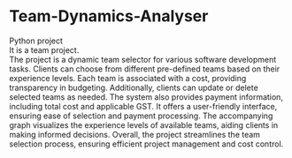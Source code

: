 # Team-Dynamics-Analyser
Python project
<br>
It is a team project.
<br>
    The project is a dynamic team selector for various software development tasks. Clients can choose from different pre-defined teams based on their experience levels. Each team is associated with a cost, providing transparency in budgeting. Additionally, clients can update or delete selected teams as needed. The system also provides payment information, including total cost and applicable GST. It offers a user-friendly interface, ensuring ease of selection and payment processing. The accompanying graph visualizes the experience levels of available teams, aiding clients in making informed decisions. Overall, the project streamlines the team selection process, ensuring efficient project management and cost control.
